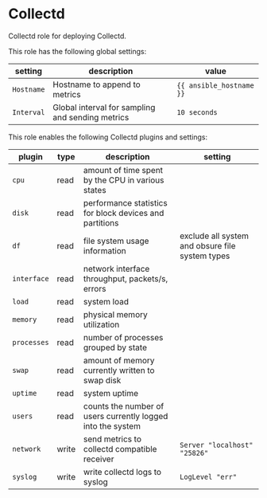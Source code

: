 # Collectd

Collectd role for deploying Collectd.

This role has the following global settings:

| setting | description | value |
|-----|-------------|---------|
| `Hostname` | Hostname to append to metrics | `{{ ansible_hostname }}` |
| `Interval` | Global interval for sampling and sending metrics | `10 seconds` |

This role enables the following Collectd plugins and settings:

| plugin | type | description | setting |
|-----|----|-------------|---------|
| `cpu` | read | amount of time spent by the CPU in various states | |
| `disk` | read | performance statistics for block devices and partitions | |
| `df` | read | file system usage information | exclude all system and obsure file system types |
| `interface` | read | network interface throughput, packets/s, errors | |
| `load` | read | system load | |
| `memory` | read | physical memory utilization | |
| `processes` | read | number of processes grouped by state | |
| `swap` | read | amount of memory currently written to swap disk | |
| `uptime` | read | system uptime | |
| `users` | read | counts the number of users currently logged into the system | |
| `network` | write | send metrics to collectd compatible receiver | `Server "localhost" "25826"` |
| `syslog` | write | write collectd logs to syslog | `LogLevel "err"` |
